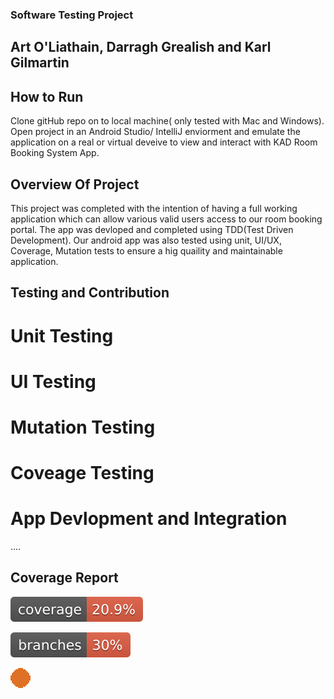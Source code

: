 ### Software Testing Project
## Art O'Liathain, Darragh Grealish and Karl Gilmartin


## How to Run
Clone gitHub repo on to local machine( only tested with Mac and Windows). Open project in an Android Studio/ IntelliJ enviorment and emulate the application on a real or virtual deveive to view and interact with KAD Room Booking System App.



## Overview Of Project
This project was completed with the intention of having a full working application which can allow various valid users access to our room booking portal. The app was devloped and completed using TDD(Test Driven Development). Our android app was also tested using unit, UI/UX, Coverage, Mutation tests to ensure a hig quaility and maintainable application.


## Testing and Contribution
# Unit Testing

# UI Testing

# Mutation Testing

# Coveage Testing

# App Devlopment and Integration

....



## Coverage Report
![Coverage](.github/badges/jacoco.svg)  

![Branches](.github/badges/branches.svg)

![Strength](.github/CICDScripts/Images/Current_Image.svg)
